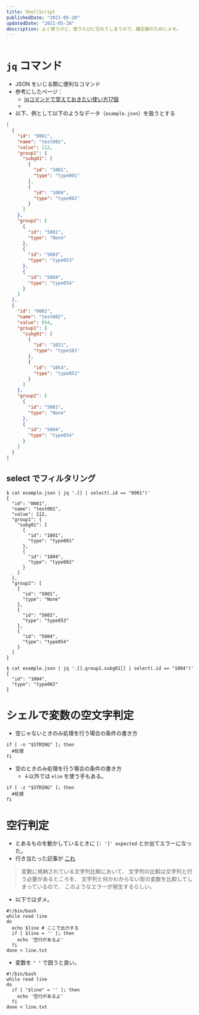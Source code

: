 ```yaml
---
title: ShellScript
publishedDate: "2021-05-28"
updatedDate: "2021-05-28"
description: よく使うけど、使うたびに忘れてしまうので、備忘録のためにメモ。
---
```


```toc
```

# `jq` コマンド

- JSON をいじる際に便利なコマンド
- 参考にしたページ：
    - [jqコマンドで覚えておきたい使い方17個](https://orebibou.com/ja/home/201605/20160510_001/)
    - 
- 以下、例として以下のようなデータ（`example.json`）を扱うとする

```json
[
  {
    "id": "0001",
    "name": "test001",
    "value": 112,
    "group1": {
      "subg01": [
        {
          "id": "1001",
          "type": "type001"
        },
        {
          "id": "1004",
          "type": "type002"
        }
      ]
    },
    "group2": [
      {
        "id": "5001",
        "type": "None"
      },
      {
        "id": "5003",
        "type": "type053"
      },
      {
        "id": "5004",
        "type": "type054"
      }
    ]
  },
  {
    "id": "0002",
    "name": "test002",
    "value": 954,
    "group1": {
      "subg01": [
        {
          "id": "1021",
          "type": "type101"
        },
        {
          "id": "1054",
          "type": "type052"
        }
      ]
    },
    "group2": [
      {
        "id": "5001",
        "type": "None"
      },
      {
        "id": "5004",
        "type": "type054"
      }
    ]
  }
]
```

## select でフィルタリング

```shell
$ cat example.json | jq '.[] | select(.id == "0001")'
{
  "id": "0001",
  "name": "test001",
  "value": 112,
  "group1": {
    "subg01": [
      {
        "id": "1001",
        "type": "type001"
      },
      {
        "id": "1004",
        "type": "type002"
      }
    ]
  },
  "group2": [
    {
      "id": "5001",
      "type": "None"
    },
    {
      "id": "5003",
      "type": "type053"
    },
    {
      "id": "5004",
      "type": "type054"
    }
  ]
}
```

```shell
$ cat example.json | jq '.[].group1.subg01[] | select(.id == "1004")'
{
  "id": "1004",
  "type": "type002"
}
```

# シェルで変数の空文字判定

- 空じゃないときのみ処理を行う場合の条件の書き方

```shell
if [ -n "$STRING" ]; then
  #処理
fi
```

- 空のときのみ処理を行う場合の条件の書き方
    - ↓以外では `else` を使う手もある。

```shell
if [ -z "$STRING" ]; then
  #処理
fi
```

# 空行判定

- とあるものを動かしているときに `[: ']' expected` とか出てエラーになった。
- 行き当たった記事が [これ](https://karoten512.hatenablog.com/entry/2018/01/19/002558)

> 変数に格納されている文字列比較において、 
> 文字列の比較は文字列と行う必要があるところを、 
> 文字列と何かわからない型の変数を比較してしまっているので、
> このようなエラーが発生するらしい。

- 以下ではダメ。

```shell
#!/bin/bash
while read line
do
  echo $line # ここで出力する
  if [ $line = '' ]; then
    echo '空行があるよ'
  fi  
done < line.txt
```

- 変数を `" "` で囲うと良い。

```shell
#!/bin/bash
while read line
do
  if [ "$line" = '' ]; then
    echo '空行があるよ'
  fi  
done < line.txt
```